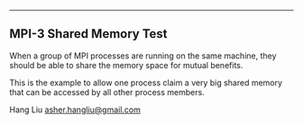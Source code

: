 ------------
MPI-3 Shared Memory Test
--------------

When a group of MPI processes are running on the same machine, they should be able to share the memory space for mutual benefits.

This is the example to allow one process claim a very big shared memory that can be accessed by all other process members.

Hang Liu
asher.hangliu@gmail.com
